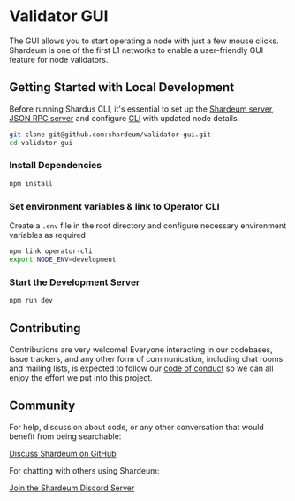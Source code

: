 # Validator GUI

The GUI allows you to start operating a node with just a few mouse clicks. Shardeum is one of the first L1 networks to enable a user-friendly GUI feature for node validators.

## Getting Started with Local Development

Before running Shardus CLI, it's essential to set up the [Shardeum server](https://github.com/shardeum/shardeum), [JSON RPC server](https://github.com/shardeum/json-rpc-server) and configure [CLI](https://github.com/shardeum/validator-cli) with updated node details.

```bash
git clone git@github.com:shardeum/validator-gui.git
cd validator-gui
```

### Install Dependencies

```bash
npm install
```

### Set environment variables & link to Operator CLI

Create a `.env` file in the root directory and configure necessary environment variables as required

```bash
npm link operator-cli
export NODE_ENV=development
```

### Start the Development Server

```bash
npm run dev
```

## Contributing

Contributions are very welcome! Everyone interacting in our codebases, issue trackers, and any other form of communication, including chat rooms and mailing lists, is expected to follow our [code of conduct](./CODE_OF_CONDUCT.md) so we can all enjoy the effort we put into this project.

## Community

For help, discussion about code, or any other conversation that would benefit from being searchable:

[Discuss Shardeum on GitHub](https://github.com/shardeum/shardeum/discussions)

For chatting with others using Shardeum:

[Join the Shardeum Discord Server](https://discord.com/invite/shardeum)
